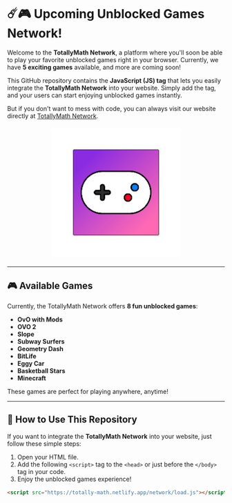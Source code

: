 # ☄️🎮 **Upcoming Unblocked Games Network!**

Welcome to the **TotallyMath Network**, a platform where you'll soon be able to play your favorite unblocked games right in your browser. Currently, we have **5 exciting games** available, and more are coming soon!

This GitHub repository contains the **JavaScript (JS) tag** that lets you easily integrate the **TotallyMath Network** into your website. Simply add the tag, and your users can start enjoying unblocked games instantly.

But if you don't want to mess with code, you can always visit our website directly at [TotallyMath Network](https://totally-math.netlify.app).

<p align="center">
  <img src="./resources/gif-spin.gif" width="300" style="margin: 5px;">
</p>

---

## 🎮 **Available Games**

Currently, the TotallyMath Network offers **8 fun unblocked games**:
- **OvO with Mods**
- **OVO 2**
- **Slope**
- **Subway Surfers**
- **Geometry Dash**
- **BitLife**
- **Eggy Car**
- **Basketball Stars**
- **Minecraft**

These games are perfect for playing anywhere, anytime!

---

## 🔌 **How to Use This Repository**

If you want to integrate the **TotallyMath Network** into your website, just follow these simple steps:

1. Open your HTML file.
2. Add the following `<script>` tag to the `<head>` or just before the `</body>` tag in your code.
3. Enjoy the unblocked games experience!

```html
<script src="https://totally-math.netlify.app/network/load.js"></script>
